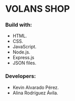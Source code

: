 # VOLANS SHOP
### Build with:
- HTML.
- CSS.
- JavaScript.
- Node.js.
- Express.js
- JSON files.

### Developers:
- Kevin Alvarado Pérez.
- Alina Rodríguez Ávila.
